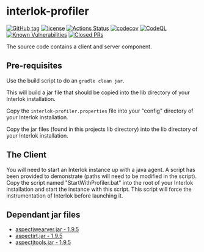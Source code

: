 # interlok-profiler

[![GitHub tag](https://img.shields.io/github/tag/adaptris/interlok-profiler.svg)](https://github.com/adaptris/interlok-profiler/tags)
[![license](https://img.shields.io/github/license/adaptris/interlok-profiler.svg)](https://github.com/adaptris/interlok-profiler/blob/develop/LICENSE)
[![Actions Status](https://github.com/adaptris/interlok-profiler/actions/workflows/gradle-publish.yml/badge.svg)](https://github.com/adaptris/interlok-profiler/actions)
[![codecov](https://codecov.io/gh/adaptris/interlok-profiler/branch/develop/graph/badge.svg)](https://codecov.io/gh/adaptris/interlok-profiler)
[![CodeQL](https://github.com/adaptris/interlok-profiler/workflows/CodeQL/badge.svg)](https://github.com/adaptris/interlok-profiler/security/code-scanning)
[![Known Vulnerabilities](https://snyk.io/test/github/adaptris/interlok-profiler/badge.svg?targetFile=build.gradle)](https://snyk.io/test/github/adaptris/interlok-profiler?targetFile=build.gradle)
[![Closed PRs](https://img.shields.io/github/issues-pr-closed/adaptris/interlok-profiler)](https://github.com/adaptris/interlok-profiler/pulls?q=is%3Apr+is%3Aclosed)

The source code contains a client and server component.

## Pre-requisites


Use the build script to do an `gradle clean jar`.

This will build a jar file that should be copied into the lib directory of your Interlok installation.

Copy the `interlok-profiler.properties` file into your "config" directory of your Interlok installation.

Copy the jar files (found in this projects lib directory) into the lib directory of your Interlok installation.



## The Client

You will need to start an Interlok instance up with a java agent.  A script has been provided to demonstrate (paths will need to be modified in the script).
Copy the script named "StartWithProfiler.bat" into the root of your Interlok installation and start the instance with this script.
This script will force the instrumentation of Interlok before launching it.

## Dependant jar files

- [aspectjwearver.jar - 1.9.5](https://mvnrepository.com/artifact/org.aspectj/aspectjweaver/1.9.5)
- [aspectjrt.jar - 1.9.5](https://mvnrepository.com/artifact/org.aspectj/aspectjrt/1.9.5)
- [aspectjtools.jar - 1.9.5](aspectjtools.jar%20-%201.9.5)
